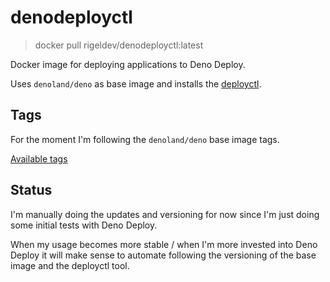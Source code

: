 # denodeployctl

> docker pull rigeldev/denodeployctl:latest

Docker image for deploying applications to Deno Deploy.

Uses `denoland/deno` as base image and installs the [deployctl](https://docs.deno.com/deploy/manual/deployctl/#install-deployctl).

## Tags
For the moment I'm following the `denoland/deno` base image tags.

[Available tags](https://hub.docker.com/r/rigeldev/denodeployctl/tags)

## Status
I'm manually doing the updates and versioning for now since I'm just doing some initial tests with Deno Deploy.

When my usage becomes more stable / when I'm more invested into Deno Deploy it will make sense to 
automate following the versioning of the base image and the deployctl tool.
